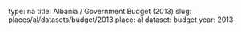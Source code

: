 type: na
title: Albania / Government Budget (2013)
slug: places/al/datasets/budget/2013
place: al
dataset: budget
year: 2013
